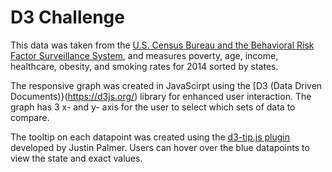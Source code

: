 # D3 Challenge

This data was taken from the [U.S. Census Bureau and the Behavioral Risk Factor Surveillance System](https://www.cdc.gov/brfss/index.html), and measures poverty, age, income, healthcare, obesity, and smoking rates for 2014 sorted by states.

The responsive graph was created in JavaScirpt using the [D3 (Data Driven Documents)}(https://d3js.org/) library for enhanced user interaction. The graph has 3 x- and y- axis for the user to select which sets of data to compare.

The tooltip on each datapoint was created using the [d3-tip.js plugin](https://github.com/caged/d3-tip) developed by Justin Palmer. Users can hover over the blue datapoints to view the state and exact values.
